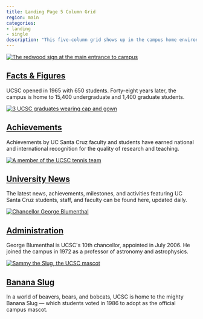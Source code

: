 ```yaml
---
title: Landing Page 5 Column Grid
region: main
categories:
- landing
- single
description: "This five-column grid shows up in the campus home environment, on the second-level (landing) pages."
---
```

<div class="row five combined light">
    <div>
        <a href="facts-figures.html">
            <img alt="The redwood sign at the main entrance to campus" src="http://www.ucsc.edu/about/images/ucsc-sign-1291.jpg">
        </a>
        <h2><a href="facts-figures.html">Facts &amp; Figures</a></h2>
        <p>UCSC opened in 1965 with 650 students. Forty-eight years later, the campus is home to 15,400 undergraduate and 1,400 graduate students.</p>
    </div>
    <div>
        <a href="achievements/index.html">
            <img alt="3 UCSC graduates wearing cap and gown" src="http://www.ucsc.edu/about/images/grad.jpg">
        </a>
        <h2><a href="achievements/index.html">Achievements</a></h2>
        <p>Achievements by UC Santa Cruz faculty and students have earned national and international recognition for the quality of research and teaching.</p></div><div><a href="http://news.ucsc.edu"><img alt="A member of the UCSC tennis team" src="http://www.ucsc.edu/about/images/news-events-129.jpg"></a><h2><a href="http://news.ucsc.edu">University News</a></h2><p>The latest news, achievements, milestones, and activities featuring UC Santa Cruz students, staff, and faculty can be found here, updated daily. </p></div><div><a href="administration.html"><img alt="Chancellor George Blumenthal" src="http://www.ucsc.edu/about/images/blumenthal-george-129.jpg"></a><h2><a href="administration.html">Administration</a></h2><p>George Blumenthal is UCSC's 10th chancellor, appointed in July 2006. He joined the campus in 1972 as a professor of astronomy and astrophysics.  </p></div><div><a href="mascot.html"><img alt="Sammy the Slug, the UCSC mascot" src="http://www.ucsc.edu/about/images/mascot-129_v2.jpg"></a><h2><a href="mascot.html">Banana Slug</a></h2><p>In a world of beavers, bears, and bobcats, UCSC is home to the mighty Banana Slug — which students voted in 1986 to adopt as the official campus  mascot.</p></div>
</div>
